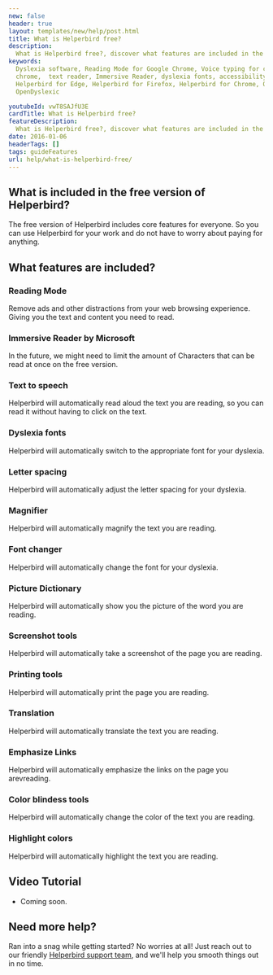```yaml
---
new: false
header: true
layout: templates/new/help/post.html
title: What is Helperbird free?
description:
  What is Helperbird free?, discover what features are included in the free version of Helperbird.
keywords:
  Dyslexia software, Reading Mode for Google Chrome, Voice typing for chrome, Text to speech for
  chrome,  text reader, Immersive Reader, dyslexia fonts, accessibility software, dyslexia software,
  Helperbird for Edge, Helperbird for Firefox, Helperbird for Chrome, Opendyslexic for Chrome,
  OpenDyslexic

youtubeId: vwT8SAJfU3E
cardTitle: What is Helperbird free?
featureDescription:
  What is Helperbird free?, discover what features are included in the free version of Helperbird.
date: 2016-01-06
headerTags: []
tags: guideFeatures
url: help/what-is-helperbird-free/
---
```


## What is included in the free version of Helperbird?

The free version of Helperbird includes core features for everyone. So you can use Helperbird for
your work and do not have to worry about paying for anything.

## What features are included?

### Reading Mode
Remove ads and other distractions from your web browsing experience. Giving you the text and content you need to read.

### Immersive Reader by Microsoft
In the future, we might need to limit the amount of Characters  that can be read at once on the free version.

### Text to speech
Helperbird will automatically read aloud the text you are reading, so you can read it without having to click on the text.

### Dyslexia fonts
Helperbird will automatically switch to the appropriate font for your dyslexia.

### Letter spacing
Helperbird will automatically adjust the letter spacing for your dyslexia.

### Magnifier
Helperbird will automatically magnify the text you are reading.

### Font changer
Helperbird will automatically change the font for your dyslexia.

### Picture Dictionary

Helperbird will automatically show you the picture of the word you are reading.

### Screenshot tools
Helperbird will automatically take a screenshot of the page you are reading.

### Printing tools
Helperbird will automatically print the page you are reading.

### Translation
Helperbird will automatically translate the text you are reading.

### Emphasize Links
Helperbird will automatically emphasize the links on the page you arevreading.

### Color blindess tools
Helperbird will automatically change the color of the text you are reading.

### Highlight colors
Helperbird will automatically highlight the text you are reading.


## Video Tutorial

- Coming soon.


## Need more help?

Ran into a snag while getting started? No worries at all! Just reach out to our friendly [Helperbird support team](/support/), and we'll help you smooth things out in no time.
